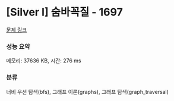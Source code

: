 # [Silver I] 숨바꼭질 - 1697 

[문제 링크](https://www.acmicpc.net/problem/1697) 

### 성능 요약

메모리: 37636 KB, 시간: 276 ms

### 분류

너비 우선 탐색(bfs), 그래프 이론(graphs), 그래프 탐색(graph_traversal)

